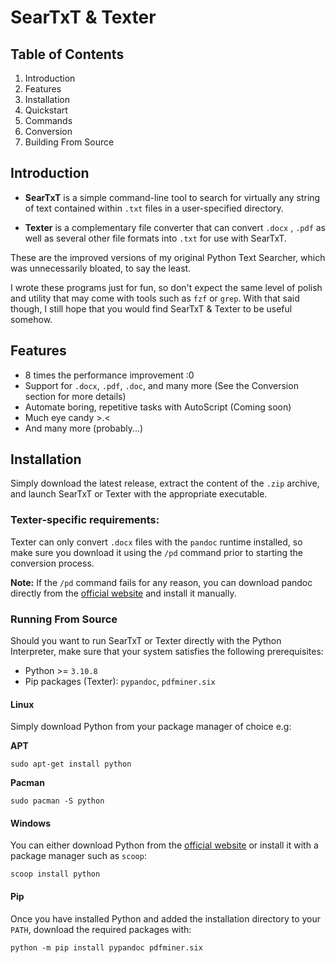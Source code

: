 # SearTxT & Texter

## Table of Contents
1. Introduction
2. Features
3. Installation
4. Quickstart
5. Commands
6. Conversion
7. Building From Source

## Introduction
* **SearTxT** is a simple command-line tool to search for virtually any string of text contained within `.txt` files in a user-specified directory.

* **Texter** is a complementary file converter that can convert `.docx` , `.pdf` as well as several other file formats into `.txt` for use with SearTxT.

These are the improved versions of my original Python Text Searcher, which was unnecessarily bloated, to say the least.

I wrote these programs just for fun, so don't expect the same level of polish and utility that may come with tools such as `fzf` or `grep`. With that said though, I still hope that you would find SearTxT & Texter to be useful somehow.

## Features
* 8 times the performance improvement :0
* Support for `.docx`, `.pdf`, `.doc`, and many more (See the Conversion section for more details)
* Automate boring, repetitive tasks with AutoScript (Coming soon)
* Much eye candy >.<
* And many more (probably...)

## Installation
Simply download the latest release, extract the content of the `.zip` archive, and launch SearTxT or Texter with the appropriate executable.

### Texter-specific requirements:
Texter can only convert `.docx` files with the `pandoc` runtime installed, so make sure you download it using the `/pd` command prior to starting the conversion process. 

**Note:** If the `/pd` command fails for any reason, you can download pandoc directly from the [official website](https://pandoc.org/installing.html) and install it manually.

### Running From Source
Should you want to run SearTxT or Texter directly with the Python Interpreter, make sure that your system satisfies the following prerequisites:  

* Python >= `3.10.8`
* Pip packages (Texter): `pypandoc`, `pdfminer.six`

#### Linux
Simply download Python from your package manager of choice e.g:

**APT**
``` shell
sudo apt-get install python
```

**Pacman**
``` shell
sudo pacman -S python
```

#### Windows
You can either download Python from the [official website](https://www.python.org/downloads/) or install it with a package manager such as `scoop`:

``` shell
scoop install python
```

#### Pip
Once you have installed Python and added the installation directory to your `PATH`, download the required packages with:

``` shell
python -m pip install pypandoc pdfminer.six
```





